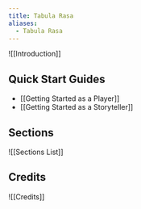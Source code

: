 ```yaml
---
title: Tabula Rasa
aliases:
  - Tabula Rasa
---
```


![[Introduction]]
## Quick Start Guides
- [[Getting Started as a Player]]
- [[Getting Started as a Storyteller]]
## Sections
![[Sections List]]
## Credits
![[Credits]]
